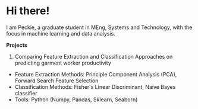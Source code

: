 # Hi there!
I am Peckie, a graduate student in MEng, Systems and Technology, with the focus in machine learning and data analysis. 

**Projects**
1. Comparing Feature Extraction and Classification Approaches on predicting garment worker productivity
  - Feature Extraction Methods: Principle Component Analysis (PCA), Forward Search Feature Selection
  - Classification Methods: Fisher's Linear Discriminant, Naïve Bayes classifier
  - Tools: Python (Numpy, Pandas, Sklearn, Seaborn)

